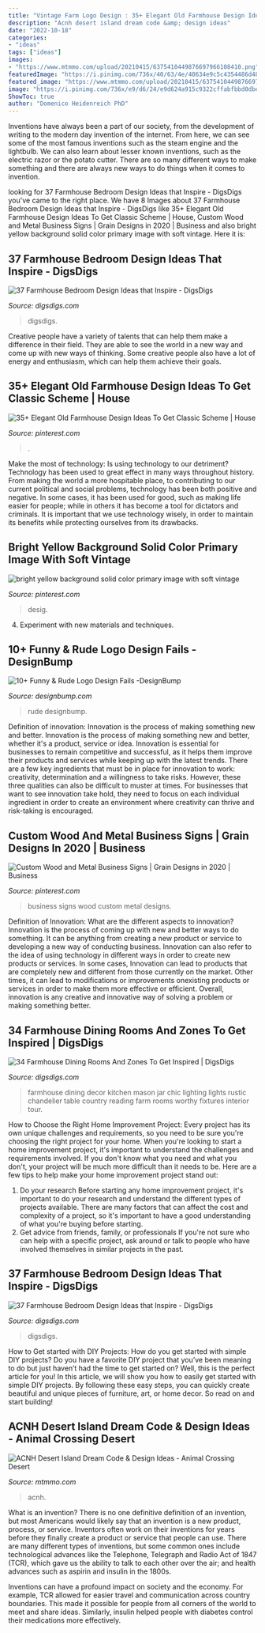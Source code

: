 ```yaml
---
title: "Vintage Farm Logo Design : 35+ Elegant Old Farmhouse Design Ideas To Get Classic Scheme"
description: "Acnh desert island dream code &amp; design ideas"
date: "2022-10-18"
categories:
- "ideas"
tags: ["ideas"]
images:
- "https://www.mtmmo.com/upload/20210415/6375410449876697966108410.png"
featuredImage: "https://i.pinimg.com/736x/40/63/4e/40634e9c5c4354486d48c479a3274991.jpg"
featured_image: "https://www.mtmmo.com/upload/20210415/6375410449876697966108410.png"
image: "https://i.pinimg.com/736x/e9/d6/24/e9d624a915c9322cffabfbbd0dbe8901.jpg"
ShowToc: true
author: "Domenico Heidenreich PhD"
---
```



Inventions have always been a part of our society, from the development of writing to the modern day invention of the internet. From here, we can see some of the most famous inventions such as the steam engine and the lightbulb. We can also learn about lesser known inventions, such as the electric razor or the potato cutter. There are so many different ways to make something and there are always new ways to do things when it comes to invention.

	

		
looking for 37 Farmhouse Bedroom Design Ideas that Inspire - DigsDigs you've came to the right place. We have 8 Images about 37 Farmhouse Bedroom Design Ideas that Inspire - DigsDigs like 35+ Elegant Old Farmhouse Design Ideas To Get Classic Scheme | House, Custom Wood and Metal Business Signs | Grain Designs in 2020 | Business and also bright yellow background solid color primary image with soft vintage. Here it is:
		
    
## 37 Farmhouse Bedroom Design Ideas That Inspire - DigsDigs

<img loading=lazy src="https://www.digsdigs.com/photos/farmhouse-bedroom-design-ideas-that-inspire-7.jpg" onerror="this.onerror=null;this.src='https://tse2.mm.bing.net/th?id=OIP.M0KJ220qPxHV_-jLJ5ltdgHaJ3&amp;pid=15.1';" alt="37 Farmhouse Bedroom Design Ideas that Inspire - DigsDigs">

_Source: digsdigs.com_

>digsdigs. 

	

Creative people have a variety of talents that can help them make a difference in their field. They are able to see the world in a new way and come up with new ways of thinking. Some creative people also have a lot of energy and enthusiasm, which can help them achieve their goals.

    
## 35+ Elegant Old Farmhouse Design Ideas To Get Classic Scheme | House

<img loading=lazy src="https://i.pinimg.com/736x/d2/da/22/d2da22b18bf2bd2a4e5eabf91fd780e7.jpg" onerror="this.onerror=null;this.src='https://tse1.mm.bing.net/th?id=OIP.uZZmrfk-b0oNmWczwiAbUwHaLG&amp;pid=15.1';" alt="35+ Elegant Old Farmhouse Design Ideas To Get Classic Scheme | House">

_Source: pinterest.com_

>. 

	

Make the most of technology: Is using technology to our detriment?
Technology has been used to great effect in many ways throughout history. From making the world a more hospitable place, to contributing to our current political and social problems, technology has been both positive and negative. In some cases, it has been used for good, such as making life easier for people; while in others it has become a tool for dictators and criminals. It is important that we use technology wisely, in order to maintain its benefits while protecting ourselves from its drawbacks.

    
## Bright Yellow Background Solid Color Primary Image With Soft Vintage

<img loading=lazy src="https://i.pinimg.com/736x/e9/d6/24/e9d624a915c9322cffabfbbd0dbe8901.jpg" onerror="this.onerror=null;this.src='https://tse1.mm.bing.net/th?id=OIP.3O0YhqRGV6D0mQ44ZMbDGAHaF7&amp;pid=15.1';" alt="bright yellow background solid color primary image with soft vintage">

_Source: pinterest.com_

>desig. 

	

4. Experiment with new materials and techniques.

    
## 10+ Funny &amp; Rude Logo Design Fails -DesignBump

<img loading=lazy src="http://designbump.com/wp-content/uploads/2012/08/funny-logos-bad-008.jpg" onerror="this.onerror=null;this.src='https://tse2.mm.bing.net/th?id=OIP.enVSRKVePHTY58XCMFD0bwHaKu&amp;pid=15.1';" alt="10+ Funny &amp; Rude Logo Design Fails -DesignBump">

_Source: designbump.com_

>rude designbump. 

	

Definition of innovation: Innovation is the process of making something new and better.
Innovation is the process of making something new and better, whether it's a product, service or idea. Innovation is essential for businesses to remain competitive and successful, as it helps them improve their products and services while keeping up with the latest trends.
There are a few key ingredients that must be in place for innovation to work: creativity, determination and a willingness to take risks. However, these three qualities can also be difficult to muster at times. For businesses that want to see innovation take hold, they need to focus on each individual ingredient in order to create an environment where creativity can thrive and risk-taking is encouraged.

    
## Custom Wood And Metal Business Signs | Grain Designs In 2020 | Business

<img loading=lazy src="https://i.pinimg.com/736x/40/63/4e/40634e9c5c4354486d48c479a3274991.jpg" onerror="this.onerror=null;this.src='https://tse3.mm.bing.net/th?id=OIP.TILQ3k5G9GxplD20lqg2QgHaJ3&amp;pid=15.1';" alt="Custom Wood and Metal Business Signs | Grain Designs in 2020 | Business">

_Source: pinterest.com_

>business signs wood custom metal designs. 

	

Definition of Innovation: What are the different aspects to innovation?
Innovation is the process of coming up with new and better ways to do something. It can be anything from creating a new product or service to developing a new way of conducting business. Innovation can also refer to the idea of using technology in different ways in order to create new products or services. In some cases, Innovation can lead to products that are completely new and different from those currently on the market. Other times, it can lead to modifications or improvements onexisting products or services in order to make them more effective or efficient. Overall, innovation is any creative and innovative way of solving a problem or making something better.

    
## 34 Farmhouse Dining Rooms And Zones To Get Inspired | DigsDigs

<img loading=lazy src="http://www.digsdigs.com/photos/farmhouse-dining-rooms-and-zones-to-get-inspired-36.jpg" onerror="this.onerror=null;this.src='https://tse2.mm.bing.net/th?id=OIP.1Ya3NueWgzSm_4Q0SyAIowHaKX&amp;pid=15.1';" alt="34 Farmhouse Dining Rooms And Zones To Get Inspired | DigsDigs">

_Source: digsdigs.com_

>farmhouse dining decor kitchen mason jar chic lighting lights rustic chandelier table country reading farm rooms worthy fixtures interior tour. 

	

How to Choose the Right Home Improvement Project: Every project has its own unique challenges and requirements, so you need to be sure you're choosing the right project for your home.
When you're looking to start a home improvement project, it's important to understand the challenges and requirements involved. If you don't know what you need and what you don't, your project will be much more difficult than it needs to be. Here are a few tips to help make your home improvement project stand out:
1. Do your research
Before starting any home improvement project, it's important to do your research and understand the different types of projects available. There are many factors that can affect the cost and complexity of a project, so it's important to have a good understanding of what you're buying before starting.
2. Get advice from friends, family, or professionals
If you're not sure who can help with a specific project, ask around or talk to people who have involved themselves in similar projects in the past.

    
## 37 Farmhouse Bedroom Design Ideas That Inspire - DigsDigs

<img loading=lazy src="https://www.digsdigs.com/photos/farmhouse-bedroom-design-ideas-that-inspire-3.jpg" onerror="this.onerror=null;this.src='https://tse4.mm.bing.net/th?id=OIP.xb4sMf_qIa1gEdI8MgB0DAAAAA&amp;pid=15.1';" alt="37 Farmhouse Bedroom Design Ideas that Inspire - DigsDigs">

_Source: digsdigs.com_

>digsdigs. 

	

How to Get started with DIY Projects: How do you get started with simple DIY projects?
Do you have a favorite DIY project that you’ve been meaning to do but just haven’t had the time to get started on? Well, this is the perfect article for you! In this article, we will show you how to easily get started with simple DIY projects. By following these easy steps, you can quickly create beautiful and unique pieces of furniture, art, or home decor. So read on and start building!

    
## ACNH Desert Island Dream Code &amp; Design Ideas - Animal Crossing Desert

<img loading=lazy src="https://www.mtmmo.com/upload/20210415/6375410449876697966108410.png" onerror="this.onerror=null;this.src='https://tse2.mm.bing.net/th?id=OIP.S_ptVMO1FwvEFHRpyVpDkQHaEC&amp;pid=15.1';" alt="ACNH Desert Island Dream Code &amp; Design Ideas - Animal Crossing Desert">

_Source: mtmmo.com_

>acnh. 

	

What is an invention?
There is no one definitive definition of an invention, but most Americans would likely say that an invention is a new product, process, or service.  Inventors often work on their inventions for years before they finally create a product or service that people can use. 
There are many different types of inventions, but some common ones include technological advances like the Telephone, Telegraph and Radio Act of 1847 (TCR), which gave us the ability to talk to each other over the air; and health advances such as aspirin and insulin in the 1800s. 

Inventions can have a profound impact on society and the economy. For example, TCR allowed for easier travel and communication across country boundaries. This made it possible for people from all corners of the world to meet and share ideas. Similarly, insulin helped people with diabetes control their medications more effectively.

